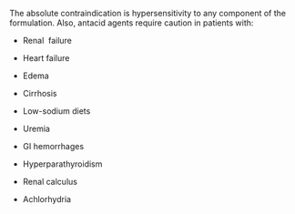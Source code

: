 The absolute contraindication is hypersensitivity to any component of the formulation. Also, antacid agents require caution in patients with:

- Renal  failure

- Heart failure

- Edema

- Cirrhosis

- Low-sodium diets

- Uremia

- GI hemorrhages

- Hyperparathyroidism

- Renal calculus

- Achlorhydria